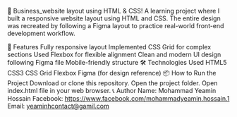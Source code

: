 📌 Business_website layout using HTML & CSS!
A learning project where I built a responsive website layout using HTML and CSS.
The entire design was recreated by following a Figma layout to practice real-world front-end development workflow.

🌟 Features
Fully responsive layout
Implemented CSS Grid for complex sections
Used Flexbox for flexible alignment
Clean and modern UI design following Figma file
Mobile-friendly structure
🛠 Technologies Used
HTML5
CSS3
CSS Grid
Flexbox
Figma (for design reference)
📦 How to Run the Project
Download or clone this repository.
Open the project folder.
Open index.html file in your web browser.
📞 Author
Name: Mohammad Yeamin Hossain
Facebook: https://www.facebook.com/mohammadyeamin.hossain.1 Email: yeaminhcontact@gamil.com

